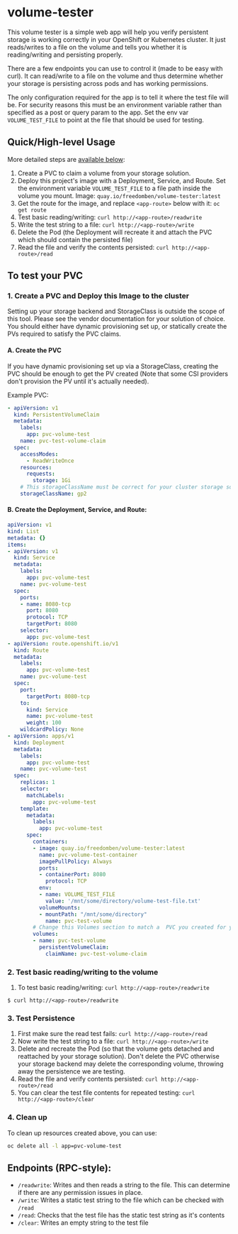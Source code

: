# volume-tester

This volume tester is a simple web app will help you verify persistent storage is working correctly in your OpenShift or Kubernetes cluster.  It just reads/writes to a file on the volume and tells you whether it is reading/writing and persisting properly.

There are a few endpoints you can use to control it (made to be easy with curl).  It can read/write to a file on the volume and thus determine whether your storage is persisting across pods and has working permissions.

The only configuration required for the app is to tell it where the test file will be.  For security reasons this must be an environment variable rather than specified as a post or query param to the app.  Set the env var `VOLUME_TEST_FILE` to point at the file that should be used for testing.

## Quick/High-level Usage

More detailed steps are [available below](#to-test-your-pvc):

1.  Create a PVC to claim a volume from your storage solution.
1.  Deploy this project's image with a Deployment, Service, and Route. Set the environment variable `VOLUME_TEST_FILE` to a file path inside the volume you mount.  Image: `quay.io/freedomben/volume-tester:latest`
1.  Get the route for the image, and replace `<app-route>` below with it:  `oc get route`
1.  Test basic reading/writing:  `curl http://<app-route>/readwrite`
1.  Write the test string to a file:  `curl http://<app-route>/write`
1.  Delete the Pod (the Deployment will recreate it and attach the PVC which should contain the persisted file)
1.  Read the file and verify the contents persisted:  `curl http://<app-route>/read`


## To test your PVC

### 1. Create a PVC and Deploy this Image to the cluster

Setting up your storage backend and StorageClass is outside the scope of this tool.  Please see the vendor documentation for your solution of choice.  You should either have dynamic provisioning set up, or statically create the PVs required to satisfy the PVC claims.

#### A. Create the PVC

If you have dynamic provisioning set up via a StorageClass, creating the PVC should be enough to get the PV created (Note that some CSI providers don't provision the PV until it's actually needed).

Example PVC:

```yaml
- apiVersion: v1
  kind: PersistentVolumeClaim
  metadata:
    labels:
      app: pvc-volume-test
    name: pvc-test-volume-claim
  spec:
    accessModes:
      - ReadWriteOnce
    resources:
      requests:
        storage: 1Gi
    # This storageClassName must be correct for your cluster storage solution
    storageClassName: gp2
```

#### B. Create the Deployment, Service, and Route:

```yaml
apiVersion: v1
kind: List
metadata: {}
items:
- apiVersion: v1
  kind: Service
  metadata:
    labels:
      app: pvc-volume-test
    name: pvc-volume-test
  spec:
    ports:
    - name: 8080-tcp
      port: 8080
      protocol: TCP
      targetPort: 8080
    selector:
      app: pvc-volume-test
- apiVersion: route.openshift.io/v1
  kind: Route
  metadata:
    labels:
      app: pvc-volume-test
    name: pvc-volume-test
  spec:
    port:
      targetPort: 8080-tcp
    to:
      kind: Service
      name: pvc-volume-test
      weight: 100
    wildcardPolicy: None
- apiVersion: apps/v1
  kind: Deployment
  metadata:
    labels:
      app: pvc-volume-test
    name: pvc-volume-test
  spec:
    replicas: 1
    selector:
      matchLabels:
        app: pvc-volume-test
    template:
      metadata:
        labels:
          app: pvc-volume-test
      spec:
        containers:
        - image: quay.io/freedomben/volume-tester:latest
          name: pvc-volume-test-container
          imagePullPolicy: Always
          ports:
          - containerPort: 8080
            protocol: TCP
          env:
          - name: VOLUME_TEST_FILE
            value: '/mnt/some/directory/volume-test-file.txt'
          volumeMounts:
          - mountPath: "/mnt/some/directory"
            name: pvc-test-volume
        # Change this Volumes section to match a  PVC you created for your storage backend
        volumes:
        - name: pvc-test-volume
          persistentVolumeClaim:
            claimName: pvc-test-volume-claim
```

### 2.  Test basic reading/writing to the volume

1.  To test basic reading/writing:  `curl http://<app-route>/readwrite`

```
$ curl http://<app-route>/readwrite

```

### 3.  Test Persistence

1.  First make sure the read test fails:  `curl http://<app-route>/read`
1.  Now write the test string to a file:  `curl http://<app-route>/write`
1.  Delete and recreate the Pod (so that the volume gets detached and reattached by your storage solution).  Don't delete the PVC otherwise your storage backend may delete the corresponding volume, throwing away the persistence we are testing.
1.  Read the file and verify contents persisted:  `curl http://<app-route>/read`
1.  You can clear the test file contents for repeated testing:  `curl http://<app-route>/clear`


### 4.  Clean up

To clean up resources created above, you can use:

```bash
oc delete all -l app=pvc-volume-test
```

## Endpoints (RPC-style):

* `/readwrite`:  Writes and then reads a string to the file.  This can determine if there are any permission issues in place.
* `/write`:  Writes a static test string to the file which can be checked with `/read`
* `/read`:  Checks that the test file has the static test string as it's contents
* `/clear`:  Writes an empty string to the test file
